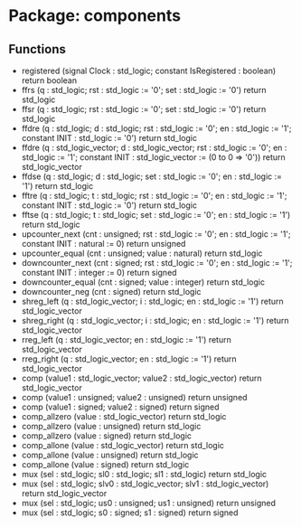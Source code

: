 # Package: components
## Functions
- registered <font id="function_arguments">(signal Clock : std_logic; constant IsRegistered : boolean)</font> <font id="function_return">return boolean</font>
- ffrs <font id="function_arguments">(q : std_logic;	rst : std_logic := '0'; set : std_logic := '0')</font> <font id="function_return">return std_logic</font>
- ffsr <font id="function_arguments">(q : std_logic;	rst : std_logic := '0'; set : std_logic := '0')</font> <font id="function_return">return std_logic</font>
- ffdre <font id="function_arguments">(q : std_logic;					d : std_logic;				rst : std_logic := '0'; en : std_logic := '1'; constant INIT : std_logic := '0')</font> <font id="function_return">return std_logic</font>
- ffdre <font id="function_arguments">(q : std_logic_vector;	d : std_logic_vector;	rst : std_logic := '0'; en : std_logic := '1'; constant INIT : std_logic_vector := (0 to 0 => '0'))</font> <font id="function_return">return std_logic_vector</font>
- ffdse <font id="function_arguments">(q : std_logic;					d : std_logic;				set : std_logic := '0'; en : std_logic := '1')</font> <font id="function_return">return std_logic</font>
- fftre <font id="function_arguments">(q : std_logic;					t : std_logic;				rst : std_logic := '0'; en : std_logic := '1'; constant INIT : std_logic := '0')</font> <font id="function_return">return std_logic</font>
- fftse <font id="function_arguments">(q : std_logic;					t : std_logic;				set : std_logic := '0'; en : std_logic := '1')</font> <font id="function_return">return std_logic</font>
- upcounter_next <font id="function_arguments">(cnt : unsigned; rst : std_logic := '0'; en : std_logic := '1'; constant INIT : natural := 0)</font> <font id="function_return">return unsigned</font>
- upcounter_equal <font id="function_arguments">(cnt : unsigned; value : natural)</font> <font id="function_return">return std_logic</font>
- downcounter_next <font id="function_arguments">(cnt : signed; rst : std_logic := '0'; en : std_logic := '1'; constant INIT : integer := 0)</font> <font id="function_return">return signed</font>
- downcounter_equal <font id="function_arguments">(cnt : signed; value : integer)</font> <font id="function_return">return std_logic</font>
- downcounter_neg <font id="function_arguments">(cnt : signed)</font> <font id="function_return">return std_logic</font>
- shreg_left <font id="function_arguments">(q : std_logic_vector; i : std_logic; en : std_logic := '1')</font> <font id="function_return">return std_logic_vector</font>
- shreg_right <font id="function_arguments">(q : std_logic_vector; i : std_logic; en : std_logic := '1')</font> <font id="function_return">return std_logic_vector</font>
- rreg_left <font id="function_arguments">(q : std_logic_vector; en : std_logic := '1')</font> <font id="function_return">return std_logic_vector</font>
- rreg_right <font id="function_arguments">(q : std_logic_vector; en : std_logic := '1')</font> <font id="function_return">return std_logic_vector</font>
- comp <font id="function_arguments">(value1 : std_logic_vector; value2 : std_logic_vector)</font> <font id="function_return">return std_logic_vector</font>
- comp <font id="function_arguments">(value1 : unsigned; value2 : unsigned)</font> <font id="function_return">return unsigned</font>
- comp <font id="function_arguments">(value1 : signed; value2 : signed)</font> <font id="function_return">return signed</font>
- comp_allzero <font id="function_arguments">(value	: std_logic_vector)</font> <font id="function_return">return std_logic</font>
- comp_allzero <font id="function_arguments">(value	: unsigned)</font> <font id="function_return">return std_logic</font>
- comp_allzero <font id="function_arguments">(value	: signed)</font> <font id="function_return">return std_logic</font>
- comp_allone <font id="function_arguments">(value	: std_logic_vector)</font> <font id="function_return">return std_logic</font>
- comp_allone <font id="function_arguments">(value	: unsigned)</font> <font id="function_return">return std_logic</font>
- comp_allone <font id="function_arguments">(value	: signed)</font> <font id="function_return">return std_logic</font>
- mux <font id="function_arguments">(sel : std_logic; sl0		: std_logic;				sl1		: std_logic)</font> <font id="function_return">return std_logic</font>
- mux <font id="function_arguments">(sel : std_logic; slv0	: std_logic_vector;	slv1	: std_logic_vector)</font> <font id="function_return">return std_logic_vector</font>
- mux <font id="function_arguments">(sel : std_logic; us0		: unsigned;					us1		: unsigned)</font> <font id="function_return">return unsigned</font>
- mux <font id="function_arguments">(sel : std_logic; s0		: signed;						s1		: signed)</font> <font id="function_return">return signed</font>
